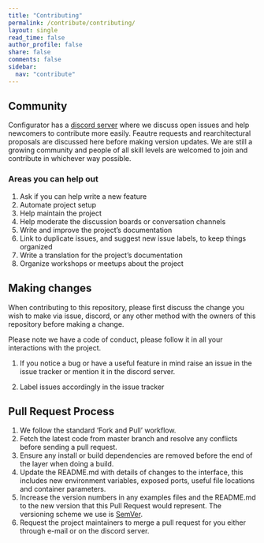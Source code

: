 ```yaml
---
title: "Contributing"
permalink: /contribute/contributing/
layout: single
read_time: false
author_profile: false
share: false
comments: false
sidebar:
  nav: "contribute"
---
```



## Community

Configurator has a [discord server]((https://discord.gg/dr24Z4BmP8)) where we discuss open issues and help newcomers to contribute more easily. Feautre requests and rearchitectural proposals are discussed here before making version updates. We are still a growing community and people of all skill levels are welcomed to join and contribute in whichever way possible.

### Areas you can help out

1. Ask if you can help write a new feature
2. Automate project setup
3. Help maintain the project
4. Help moderate the discussion boards or conversation channels
5. Write and improve the project’s documentation
6. Link to duplicate issues, and suggest new issue labels, to keep things organized
7. Write a translation for the project’s documentation
8. Organize workshops or meetups about the project

## Making changes

When contributing to this repository, please first discuss the change you wish to make via issue,
discord, or any other method with the owners of this repository before making a change. 

Please note we have a code of conduct, please follow it in all your interactions with the project.

1. If you notice a bug or have a useful feature in mind raise an issue in the issue tracker or mention it in the discord server.

2. Label issues accordingly in the issue tracker

## Pull Request Process

1.  We follow the standard ‘Fork and Pull’ workflow.
2.  Fetch the latest code from master branch and resolve any conflicts before sending a pull request.
3. Ensure any install or build dependencies are removed before the end of the layer when doing a 
   build.
4. Update the README.md with details of changes to the interface, this includes new environment 
   variables, exposed ports, useful file locations and container parameters.
5. Increase the version numbers in any examples files and the README.md to the new version that this
   Pull Request would represent. The versioning scheme we use is [SemVer](http://semver.org/).
6. Request the project maintainers to merge a pull request for you either through e-mail or on the discord server.

